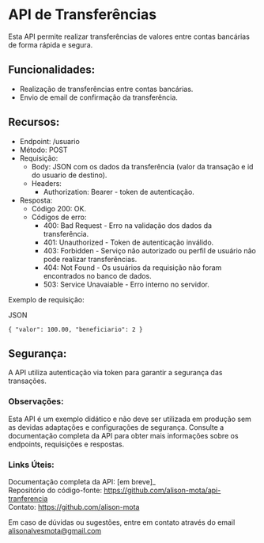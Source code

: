 
# API de Transferências
Esta API permite realizar transferências de valores entre contas bancárias de forma rápida e segura.

## Funcionalidades:

- Realização de transferências entre contas bancárias.  
- Envio de email de confirmação da transferência.

## Recursos:

- Endpoint: /usuario
- Método: POST
- Requisição:
  - Body: JSON com os dados da transferência (valor da transação e id do usuario de destino).
  - Headers:
    - Authorization: Bearer - token de autenticação.
- Resposta:
  - Código 200: OK.
  - Códigos de erro:
    - 400: Bad Request - Erro na validação dos dados da transferência.
    - 401: Unauthorized - Token de autenticação inválido.
    - 403: Forbidden - Serviço não autorizado ou perfil de usuário não pode realizar transferências.
    - 404: Not Found - Os usuários da requisição não foram encontrados no banco de dados.
    - 503: Service Unavaiable - Erro interno no servidor.

Exemplo de requisição:

JSON

``
{
"valor": 100.00,
"beneficiario": 2
}
``

## Segurança:

A API utiliza autenticação via token para garantir a segurança das transações.

### Observações:

Esta API é um exemplo didático e não deve ser utilizada em produção sem as devidas adaptações e configurações de segurança.
Consulte a documentação completa da API para obter mais informações sobre os endpoints, requisições e respostas.

### Links Úteis:

Documentação completa da API: [em breve]_  
Repositório do código-fonte: https://github.com/alison-mota/api-tranferencia  
Contato: https://github.com/alison-mota

Em caso de dúvidas ou sugestões, entre em contato através do email alisonalvesmota@gmail.com